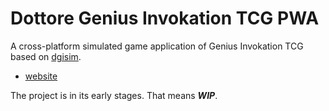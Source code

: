 # Dottore Genius Invokation TCG PWA

A cross-platform simulated game application of Genius Invokation TCG based on [dgisim](https://github.com/Jarvis-Yu/Dottore-Genius-Invokation-TCG-Simulator).

- [website](https://jarvis-yu.github.io/Dottore-Genius-Invokation-TCG-PWA/)

The project is in its early stages. That means **_WIP_**.
